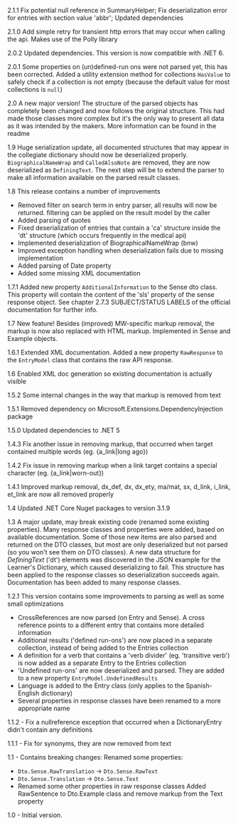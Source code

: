 2.1.1 Fix potential null reference in SummaryHelper; Fix deserialization error for entries with section value 'abbr'; Updated dependencies

2.1.0 Add simple retry for transient http errors that may occur when calling the api. Makes use of the Polly library

2.0.2 Updated dependencies. This version is now compatible with .NET 6. 

2.0.1 Some properties on (un)defined-run ons were not parsed yet, this has been corrected. Added a utility extension method for collections `HasValue` to safely check if a collection is not empty (because the default value for most collections is `null`) 

2.0 A new major version! The structure of the parsed objects has completely been changed and now follows the original structure. This had made those classes more complex but it's the only way to present all data as it was intended by the makers. More information can be found in the readme

1.9 Huge serialization update, all documented structures that may appear in the collegiate dictionary should now be deserialized properly. ``BiographicalNameWrap`` and ``CalledAlsoNote`` are removed, they are now deserialized as ``DefiningText``.
The next step will be to extend the parser to make all information available on the parsed result classes. 

1.8 This release contains a number of improvements
- Removed filter on search term in entry parser, all results will now be returned. filtering can be applied on the result model by the caller
- Added parsing of quotes
- Fixed deserialization of entries that contain a 'ca' structure inside the 'dt' structure (which occurs frequently in the medical api)
- Implemented deserialization of BiographicalNameWrap (bnw)
- Improved exception handling when deserialization fails due to missing implementation
- Added parsing of Date property
- Added some missing XML documentation

1.7.1 Added new property ``AdditionalInformation`` to the Sense dto class. This property will contain the content of the 'sls' property of the sense response object. See chapter 2.7.3 SUBJECT/STATUS LABELS of the official documentation for further info. 

1.7 New feature! Besides (improved) MW-specific markup removal, the markup is now also replaced with HTML markup. Implemented in Sense and Example objects. 

1.6.1 Extended XML documentation. Added a new property ``RawResponse`` to the ``EntryModel`` class that contains the raw API response.

1.6 Enabled XML doc generation so existing documentation is actually visible

1.5.2 Some internal changes in the way that markup is removed from text

1.5.1 Removed dependency on Microsoft.Extensions.DependencyInjection package

1.5.0 Updated dependencies to .NET 5

1.4.3 Fix another issue in removing markup, that occurred when target contained multiple words (eg. {a_link|long ago}) 

1.4.2 Fix issue in removing markup when a link target contains a special character (eg. {a_link|worn-out}) 

1.4.1 Improved markup removal, dx_def, dx, dx_ety, ma/mat, sx, d_link, i_link, et_link are now all removed properly

1.4 Updated .NET Core Nuget packages to version 3.1.9

1.3 A major update, may break existing code (renamed some existing properties). Many response classes and properties were added, based on available documentation. Some of those new items are also parsed and returned on the DTO classes, but most are only deserialized but not parsed (so you won't see them on DTO classes). 
A new data structure for _DefiningText_ ('dt') elements was discovered in the JSON example for the Learner's Dictionary, which caused deserializing to fail. This structure has been applied to the response classes so deserialization succeeds again. 
Documentation has been added to many response classes.

1.2.1 This version contains some improvements to parsing as well as some small optimizations
- CrossReferences are now parsed (on Entry and Sense). A cross reference points to a different entry that contains more detailed information
- Additional results ('defined run-ons') are now placed in a separate collection, instead of being added to the Entries collection
- A definition for a verb that contains a 'verb divider' (eg. 'transitive verb') is now added as a separate Entry to the Entries collection
- 'Undefined run-ons' are now deserialized and parsed. They are added to a new property `EntryModel.UndefinedResults`
- Language is added to the Entry class (only applies to the Spanish-English dictionary) 
- Several properties in response classes have been renamed to a more appropriate name

1.1.2 - Fix a nullreference exception that occurred when a DictionaryEntry didn't contain any definitions

1.1.1 - Fix for synonyms, they are now removed from text

1.1 - Contains breaking changes: Renamed some properties: 

- `Dto.Sense.RawTranslation` -> `Dto.Sense.RawText`
- `Dto.Sense.Translation` -> `Dto.Sense.Text`
- Renamed some other properties in raw response classes
Added RawSentence to Dto.Example class and remove markup from the Text property

1.0 - Initial version.
